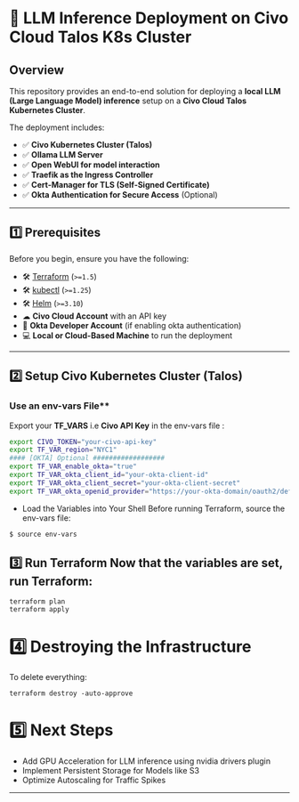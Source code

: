 # 🚀 LLM Inference Deployment on Civo Cloud Talos K8s Cluster

## **Overview**
This repository provides an end-to-end solution for deploying a **local LLM (Large Language Model) inference** setup on a **Civo Cloud Talos Kubernetes Cluster**. 

The deployment includes:

- ✅ **Civo Kubernetes Cluster (Talos)**
- ✅ **Ollama LLM Server**
- ✅ **Open WebUI for model interaction**
- ✅ **Traefik as the Ingress Controller**
- ✅ **Cert-Manager for TLS (Self-Signed Certificate)**
- ✅ **Okta Authentication for Secure Access** (Optional)

---

## **1️⃣ Prerequisites**
Before you begin, ensure you have the following:

- 🛠 [Terraform](https://developer.hashicorp.com/terraform/downloads) (`>=1.5`)
- 🛠 [kubectl](https://kubernetes.io/docs/tasks/tools/) (`>=1.25`)
- 🛠 [Helm](https://helm.sh/docs/intro/install/) (`>=3.10`)
- ☁ **Civo Cloud Account** with an API key
- 🔑 **Okta Developer Account** (if enabling okta authentication)
- 💻 **Local or Cloud-Based Machine** to run the deployment

---

## **2️⃣ Setup Civo Kubernetes Cluster (Talos)**

### Use an env-vars File**
Export your **TF_VARS** i.e **Civo API Key** in the env-vars file :
```bash
export CIVO_TOKEN="your-civo-api-key"
export TF_VAR_region="NYC1"
#### [OKTA] Optional ##################
export TF_VAR_enable_okta="true"
export TF_VAR_okta_client_id="your-okta-client-id"
export TF_VAR_okta_client_secret="your-okta-client-secret"
export TF_VAR_okta_openid_provider="https://your-okta-domain/oauth2/default"
```
- Load the Variables into Your Shell Before running Terraform, source the env-vars file:
```bash
$ source env-vars
```
  
## **3️⃣ Run Terraform Now that the variables are set, run Terraform:**
```
terraform plan
terraform apply
```
# 4️⃣ Destroying the Infrastructure
To delete everything:
```
terraform destroy -auto-approve
```
# 5️⃣ Next Steps
- Add GPU Acceleration for LLM inference using nvidia drivers plugin  
- Implement Persistent Storage for Models like S3
- Optimize Autoscaling for Traffic Spikes

----
